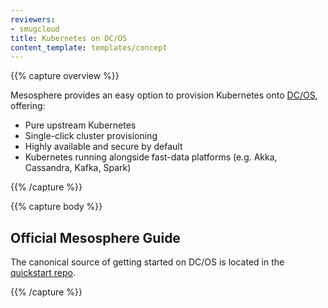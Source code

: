 ```yaml
---
reviewers:
- smugcloud
title: Kubernetes on DC/OS
content_template: templates/concept
---
```


{{% capture overview %}}

Mesosphere provides an easy option to provision Kubernetes onto [DC/OS](https://mesosphere.com/product/), offering:

* Pure upstream Kubernetes
* Single-click cluster provisioning
* Highly available and secure by default
* Kubernetes running alongside fast-data platforms (e.g. Akka, Cassandra, Kafka, Spark)

{{% /capture %}}

{{% capture body %}}

## Official Mesosphere Guide

The canonical source of getting started on DC/OS is located in the [quickstart repo](https://github.com/mesosphere/dcos-kubernetes-quickstart).

{{% /capture %}}
